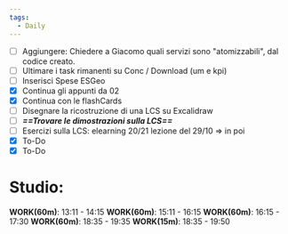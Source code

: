 ```yaml
---
tags:
  - Daily
---
```

- [ ] Aggiungere: Chiedere a Giacomo quali servizi sono "atomizzabili", dal codice creato.
- [ ] Ultimare i task rimanenti su Conc / Download (um e kpi)
- [ ] Inserisci Spese ESGeo
- [x] Continua gli appunti da 02
- [x] Continua con le flashCards
- [ ] Disegnare la ricostruzione di una LCS su Excalidraw
- [ ] ***==Trovare le dimostrazioni sulla LCS==***
- [ ] Esercizi sulla LCS: elearning 20/21 lezione del 29/10 => in poi
- [x] To-Do
- [x] To-Do

# Studio:

**WORK(60m)**: 13:11 - 14:15
**WORK(60m)**: 15:11 - 16:15
**WORK(60m)**: 16:15 - 17:30
**WORK(60m)**: 18:35 - 19:35
**WORK(15m)**: 18:35 - 19:50